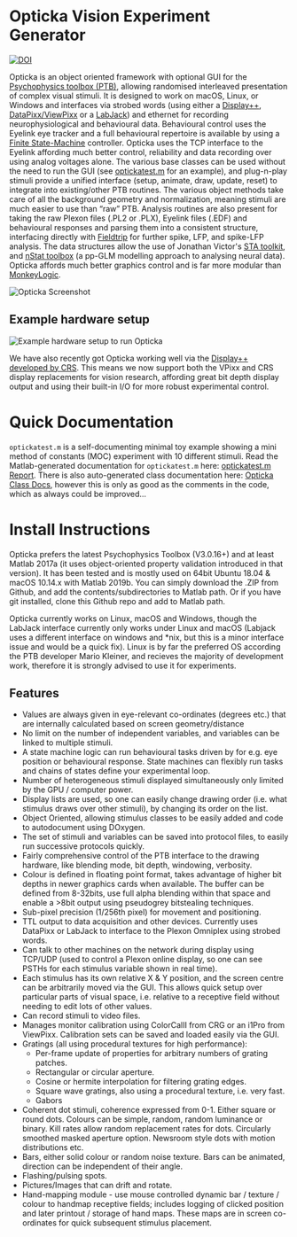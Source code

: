 # Opticka Vision Experiment Generator #

[![DOI](https://zenodo.org/badge/DOI/10.5281/zenodo.12293.svg)](https://doi.org/10.5281/zenodo.592253)  

Opticka is an object oriented framework with optional GUI for the [Psychophysics toolbox (PTB)](http://psychtoolbox.org/wikka.php?wakka=HomePage), allowing randomised interleaved presentation of complex visual stimuli. It is designed to work on macOS, Linux, or Windows and interfaces via strobed words (using either a [Display++](https://www.crsltd.com/tools-for-vision-science/calibrated-displays/displaypp-lcd-monitor/), [DataPixx/ViewPixx](http://vpixx.com/products/tools-for-vision-sciences/) or a [LabJack](https://labjack.com/)) and ethernet for recording neurophysiological and behavioural data. Behavioural control uses the Eyelink eye tracker and a full behavioural repertoire is available by using a [Finite State-Machine](http://iandol.github.io/OptickaDocs/classstate_machine.html#details) controller. Opticka uses the TCP interface to the Eyelink affording much better control, reliability and data recording over using analog voltages alone. The various base classes can be used without the need to run the GUI (see [optickatest.m](http://iandol.github.io/OptickaDocs/optickatest.html) for an example), and plug-n-play stimuli provide a unified interface (setup, animate, draw, update, reset) to integrate into existing/other PTB routines. The various object methods take care of all the background geometry and normalization, meaning stimuli are much easier to use than “raw” PTB. Analysis routines are also present for taking the raw Plexon files (.PL2 or .PLX), Eyelink files (.EDF) and behavioural responses and parsing them into a consistent structure, interfacing directly with [Fieldtrip](http://fieldtrip.fcdonders.nl/start) for further spike, LFP, and spike-LFP analysis. The data structures allow the use of Jonathan Victor's [STA toolkit](http://www.ncbi.nlm.nih.gov/pmc/articles/PMC2818590/), and [nStat toolbox](http://www.neurostat.mit.edu/nstat/) (a pp-GLM modelling approach to analysing neural data). Opticka affords much better graphics control and is far more modular than [MonkeyLogic](http://www.brown.edu/Research/monkeylogic/).  

![Opticka Screenshot](https://github.com/iandol/opticka/raw/gh-pages/images/opticka.png)  

## Example hardware setup

![Example hardware setup to run Opticka](https://github.com/iandol/opticka/raw/gh-pages/images/Opticka-Setup.png)

We have also recently got Opticka working well via the [Display++ developed by CRS](https://www.crsltd.com/tools-for-vision-science/calibrated-displays/displaypp-lcd-monitor/). This means we now support both the VPixx and CRS display replacements for vision research, affording great bit depth display output and using their built-in I/O for more robust experimental control.

# Quick Documentation
`optickatest.m` is a self-documenting minimal toy example showing a mini method of constants (MOC) experiment with 10 different stimuli. Read the Matlab-generated documentation for `optickatest.m` here: [optickatest.m Report](http://iandol.github.io/OptickaDocs/optickatest.html).
There is also auto-generated class documentation here: [Opticka Class Docs](http://iandol.github.io/OptickaDocs/inherits.html), however this is only as good as the comments in the code, which as always could be improved...  

# Install Instructions
Opticka prefers the latest Psychophysics Toolbox (V3.0.16+) and at least Matlab 2017a (it uses object-oriented property validation introduced in that version). It has been tested and is mostly used on 64bit Ubuntu 18.04 & macOS 10.14.x with Matlab 2019b. You can simply download the .ZIP from Github, and add the contents/subdirectories to Matlab path. Or if you have git installed, clone this Github repo and add to Matlab path.

Opticka currently works on Linux, macOS and Windows, though the LabJack interface currently only works under Linux and macOS (Labjack uses a different interface on windows and *nix, but this is a minor interface issue and would be a quick fix). Linux is by far the preferred OS according the PTB developer Mario Kleiner, and recieves the majority of development work, therefore it is strongly advised to use it for experiments.

## Features
* Values are always given in eye-relevant co-ordinates (degrees etc.) that are internally calculated based on screen geometry/distance
* No limit on the number of independent variables, and variables can be linked to multiple stimuli.
* A state machine logic can run behavioural tasks driven by for e.g. eye position or behavioural response. State machines can flexibly run tasks and chains of states define your experimental loop.
* Number of heterogeneous stimuli displayed simultaneously only limited by the GPU / computer power.
* Display lists are used, so one can easily change drawing order (i.e. what stimulus draws over other stimuli), by changing its order on the list.
* Object Oriented, allowing stimulus classes to be easily added and code to autodocument using DOxygen.
* The set of stimuli and variables can be saved into protocol files, to easily run successive protocols quickly.
* Fairly comprehensive control of the PTB interface to the drawing hardware, like blending mode, bit depth, windowing, verbosity.
* Colour is defined in floating point format, takes advantage of higher bit depths in newer graphics cards when available. The buffer can be defined from 8-32bits, use full alpha blending within that space and enable a >8bit output using pseudogrey bitstealing techniques.
* Sub-pixel precision (1/256th pixel) for movement and positioning.
* TTL output to data acquisition and other devices. Currently uses DataPixx or LabJack to interface to the Plexon Omniplex using strobed words.
* Can talk to other machines on the network during display using TCP/UDP (used to control a Plexon online display, so one can see PSTHs for each stimulus variable shown in real time).
* Each stimulus has its own relative X & Y position, and the screen centre can be arbitrarily moved via the GUI. This allows quick setup over particular parts of visual space, i.e. relative to a receptive field without needing to edit lots of other values.
* Can record stimuli to video files.
* Manages monitor calibration using ColorCalII from CRG or an i1Pro from ViewPixx. Calibration sets can be saved and loaded easily via the GUI.
* Gratings (all using procedural textures for high performance):
   * Per-frame update of properties for arbitrary numbers of grating patches.
   * Rectangular or circular aperture.
   * Cosine or hermite interpolation for filtering grating edges.
   * Square wave gratings, also using a procedural texture, i.e. very fast.
   * Gabors
* Coherent dot stimuli, coherence expressed from 0-1. Either square or round dots. Colours can be simple, random, random luminance or binary. Kill rates allow random replacement rates for dots. Circularly smoothed masked aperture option. Newsroom style dots with motion distributions etc.
* Bars, either solid colour or random noise texture. Bars can be animated, direction can be independent of their angle.
* Flashing/pulsing spots.
* Pictures/Images that can drift and rotate.
* Hand-mapping module - use mouse controlled dynamic bar / texture / colour to handmap receptive fields; includes logging of clicked position and later printout / storage of hand maps. These maps are in screen co-ordinates for quick subsequent stimulus placement.  

